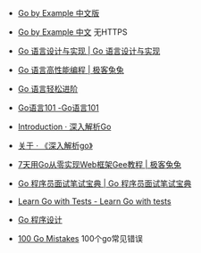 - [Go by Example 中文版](https://gobyexample-cn.github.io/)
- [Go by Example 中文](http://books.studygolang.com/gobyexample/) 无HTTPS

- [Go 语言设计与实现 | Go 语言设计与实现](https://draveness.me/golang/)
- [Go 语言高性能编程 | 极客兔兔](https://geektutu.com/post/high-performance-go.html)
- [Go 语言轻松进阶](https://tigerb.cn/go/#/)
- [Go语言101 -Go语言101](https://gfw.go101.org/article/101.html)

- [Introduction · 深入解析Go](https://tiancaiamao.gitbooks.io/go-internals/content/zh/)
- [关于 · 《深入解析go》](https://docs.kilvn.com/go-internals/)

- [7天用Go从零实现Web框架Gee教程 | 极客兔兔](https://geektutu.com/post/gee.html)

- [Go 程序员面试笔试宝典 | Go 程序员面试笔试宝典](https://golang.design/go-questions/)


- [Learn Go with Tests - Learn Go with tests](https://quii.gitbook.io/learn-go-with-tests/)

- [Go 程序设计](https://www.yuque.com/qyuhen/go)

- [100 Go Mistakes](https://100go.co/) 100个go常见错误